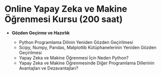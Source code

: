 # Online Yapay Zeka ve Makine Öğrenmesi Kursu (200 saat)

* __Gözden Geçirme ve Hazırlık__

   * Python Programlama Dilinin Yeniden Gözden Geçirilmesi
   * Scipy, Numpy, Pandas, Matplotlib Kütüphanelerinin Yeniden Gözden Geçirilmesi
   * Yapay Zeka ve Makine Öğrenmesi İçin Neden Python? 
   * Yapay Zeka ve Makine Öğrenmesinde Diğer Programlama Dillerinin Avantajları ve Dezavantajları?

